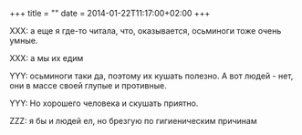 +++
title = ""
date = 2014-01-22T11:17:00+02:00
+++

XXX: а еще я где-то читала, что, оказывается, осьминоги тоже очень умные.


XXX: а мы их едим


YYY: осьминоги таки да, поэтому их кушать полезно. А вот людей - нет, они в массе своей глупые и противные.


YYY: Но хорошего человека и скушать приятно.


ZZZ: я бы и людей ел, но брезгую по гигиеническим причинам


